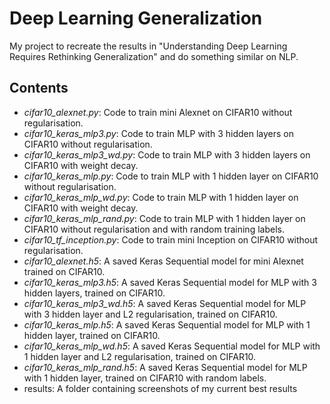 # Deep Learning Generalization
My project to recreate the results in "Understanding Deep Learning Requires Rethinking Generalization" and do something similar on NLP.

Contents
--------
* *cifar10_alexnet.py*: Code to train mini Alexnet on CIFAR10 without regularisation.
* *cifar10_keras_mlp3.py*: Code to train MLP with 3 hidden layers on CIFAR10 without regularisation.
* *cifar10_keras_mlp3_wd.py*: Code to train MLP with 3 hidden layers on CIFAR10 with weight decay.
* *cifar10_keras_mlp.py*: Code to train MLP with 1 hidden layer on CIFAR10 without regularisation.
* *cifar10_keras_mlp_wd.py*: Code to train MLP with 1 hidden layer on CIFAR10 with weight decay.
* *cifar10_keras_mlp_rand.py*: Code to train MLP with 1 hidden layer on CIFAR10 without regularisation and with random training labels.
* *cifar10_tf_inception.py*: Code to train mini Inception on CIFAR10 without regularisation.
* *cifar10_alexnet.h5*: A saved Keras Sequential model for mini Alexnet trained on CIFAR10.
* *cifar10_keras_mlp3.h5*: A saved Keras Sequential model for MLP with 3 hidden layers, trained on CIFAR10.
* *cifar10_keras_mlp3_wd.h5*: A saved Keras Sequential model for MLP with 3 hidden layer and L2 regularisation, trained on CIFAR10.
* *cifar10_keras_mlp.h5*: A saved Keras Sequential model for MLP with 1 hidden layer, trained on CIFAR10.
* *cifar10_keras_mlp_wd.h5*: A saved Keras Sequential model for MLP with 1 hidden layer and L2 regularisation, trained on CIFAR10.
* *cifar10_keras_mlp_rand.h5*: A saved Keras Sequential model for MLP with 1 hidden layer, trained on CIFAR10 with random labels.
* results: A folder containing screenshots of my current best results
